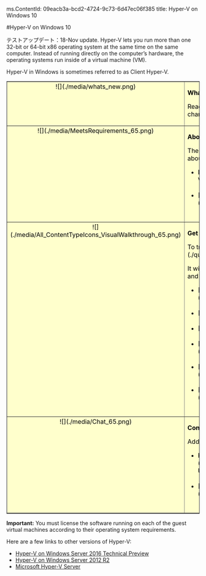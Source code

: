ms.ContentId: 09eacb3a-bcd2-4724-9c73-6d47ec06f385
title: Hyper-V on Windows 10


#Hyper-V on Windows 10

テストアップデート：18-Nov update. Hyper-V lets you run more than one 32-bit or 64-bit x86 operating system at the same time on the same computer. Instead of running directly on the computer’s hardware, the operating systems run inside of a virtual machine (VM).


Hyper-V in Windows is sometimes referred to as Client Hyper-V.

<table border="1" style="background-color:FFFFCC;border-collapse:collapse;border:1px solid FFCC00;color:000000;width:100%" cellpadding="15" cellspacing="3">
    <tr valign="top">
        <td><center>![](./media/whats_new.png)</center></td>
        <td valign="top">
        <p><strong>What's new in Hyper-V?</strong></p>
        <p>Read [What's New](./about/whats_new.md) to learn about new and changed features for Hyper-V in Windows 10.</p></td>
    </tr>
    <tr valign="top">
        <td><center>![](./media/MeetsRequirements_65.png)</center></td>
        <td valign="top">
            <p><strong>About Hyper-V on Windows</strong></p>
            <p>The following articles provide an introduction to and information about Hyper-V on Windows.</p>
            <ul>
                <li class="unordered"> Learn more about virtualization with this [introduction to Hyper-V](./about/hyperv_on_windows.md).<br /><br /></li>
                <li class="unordered">[Supported guest operating systems](about\supported_guest_os.md)<br /><br /></li>
            </ul>   
        </td>
    </tr>
    <tr valign="top">
        <td><center>![](./media/All_ContentTypeIcons_VisualWalkthrough_65.png)</center></td>
        <td valign="top">
            <p><strong>Get started with Hyper-V</strong></p>
            <p>To try out Hyper-V, follow this [walkthrough](./quick_start/walkthrough.md).</p>
            <p>It will walk you through enabling Hyper-V, creating a virtual machine, and simple management through Hyper-V Manager and PowerShell.</p>
            <ul>
                <li class="unordered">[Check system requirements](quick_start\walkthrough_compatibility.md)<br /><br /></li>
                <li class="unordered">[Install Hyper-V](quick_start\walkthrough_install.md)<br /><br /></li>
                <li class="unordered">[Create a switch](quick_start\walkthrough_virtual_switch.md)<br /><br /></li>
                <li class="unordered">[Create a virtual machine](quick_start\walkthrough_create_vm.md)<br /><br /></li>
                <li class="unordered">[Experiment with checkpoints](quick_start\walkthrough_checkpoints.md)<br /><br /></li>
                <li class="unordered">[Experiment with PowerShell](quick_start\walkthrough_powershell.md)<br /><br /></li>
            </ul>
        </td>
    </tr>
    <tr valign="top">
        <td><center>![](./media/Chat_65.png)</center></td>
        <td valign="top">
            <p><strong>Connect with Community and Support</strong></p>
            <p>Additional technical support and community resources</p>
            <ul>
                <li class="unordered"> Have questions? Ask them on the [Hyper-V forums](https://social.technet.microsoft.com/Forums/windowsserver/en-US/home?forum=winserverhyperv)<br /><br /></li>
                <li class="unordered">[Community Resources for Hyper-V and Windows Containers](/community/community_overview.md)<br /><br /></li>
            </ul>   
        </td>
    </tr>
</table>



**Important:** You must license the software running on each of the guest virtual machines according to their operating system requirements.


Here are a few links to other versions of Hyper-V:
*  [Hyper-V on Windows Server 2016 Technical Preview](https://technet.microsoft.com/en-us/library/mt126117.aspx)
*  [Hyper-V on Windows Server 2012 R2](https://technet.microsoft.com/en-us/library/hh831531.aspx)
*  [Microsoft Hyper-V Server](https://technet.microsoft.com/library/hh923062.aspx)








